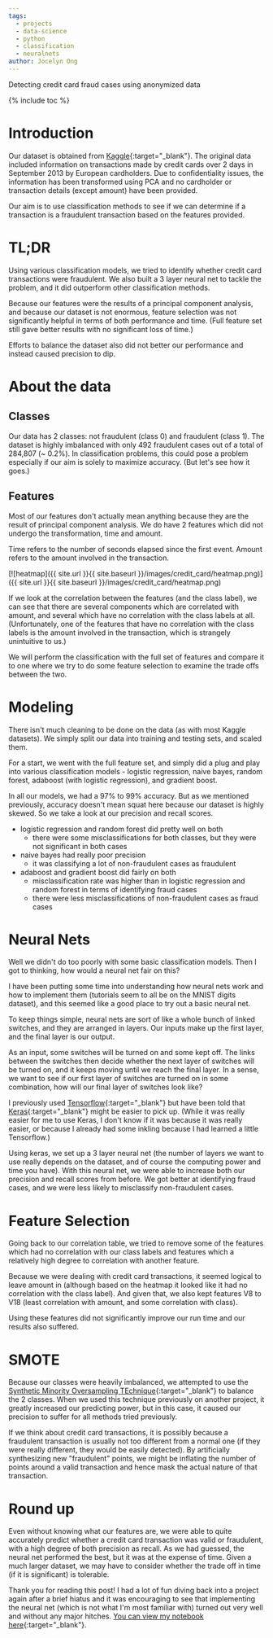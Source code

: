 ```yaml
---
tags:
  - projects
  - data-science
  - python
  - classification
  - neuralnets
author: Jocelyn Ong
---
```

Detecting credit card fraud cases using anonymized data

{% include toc %}

# Introduction

Our dataset is obtained from [Kaggle](https://www.kaggle.com/dalpozz/creditcardfraud){:target="_blank"}. The original data included information on transactions made by credit cards over 2 days in September 2013 by European cardholders. Due to confidentiality issues, the information has been transformed using PCA and no cardholder or transaction details (except amount) have been provided.

Our aim is to use classification methods to see if we can determine if a transaction is a fraudulent transaction based on the features provided.

# TL;DR

Using various classification models, we tried to identify whether credit card transactions were fraudulent. We also built a 3 layer neural net to tackle the problem, and it did outperform other classification methods.

Because our features were the results of a principal component analysis, and because our dataset is not enormous, feature selection was not significantly helpful in terms of both performance and time. (Full feature set still gave better results with no significant loss of time.)

Efforts to balance the dataset also did not better our performance and instead caused precision to dip.

# About the data

## Classes

Our data has 2 classes: not fraudulent (class 0) and fraudulent (class 1). The dataset is highly imbalanced with only 492 fraudulent cases out of a total of 284,807 (~ 0.2%). In classification problems, this could pose a problem especially if our aim is solely to maximize accuracy. (But let's see how it goes.)

## Features

Most of our features don't actually mean anything because they are the result of principal component analysis. We do have 2 features which did not undergo the transformation, time and amount.

Time refers to the number of seconds elapsed since the first event. Amount refers to the amount involved in the transaction.

[![heatmap]({{ site.url }}{{ site.baseurl }}/images/credit_card/heatmap.png)]({{ site.url }}{{ site.baseurl }}/images/credit_card/heatmap.png)

If we look at the correlation between the features (and the class label), we can see that there are several components which are correlated with amount, and several which have no correlation with the class labels at all. (Unfortunately, one of the features that have no correlation with the class labels is the amount involved in the transaction, which is strangely unintuitive to us.)

We will perform the classification with the full set of features and compare it to one where we try to do some feature selection to examine the trade offs between the two.

# Modeling

There isn't much cleaning to be done on the data (as with most Kaggle datasets). We simply split our data into training and testing sets, and scaled them.

For a start, we went with the full feature set, and simply did a plug and play into various classification models - logistic regression, naive bayes, random forest, adaboost (with logistic regression), and gradient boost.

In all our models, we had a 97% to 99% accuracy. But as we mentioned previously, accuracy doesn't mean squat here because our dataset is highly skewed. So we take a look at our precision and recall scores.

- logistic regression and random forest did pretty well on both
  - there were some misclassifications for both classes, but they were not significant in both cases
- naive bayes had really poor precision
  - it was classifying a lot of non-fraudulent cases as fraudulent
- adaboost and gradient boost did fairly on both
  - misclassification rate was higher than in logistic regression and random forest in terms of identifying fraud cases
  - there were less misclassifications of non-fraudulent cases as fraud cases

# Neural Nets

Well we didn't do too poorly with some basic classification models. Then I got to thinking, how would a neural net fair on this?

I have been putting some time into understanding how neural nets work and how to implement them (tutorials seem to all be on the MNIST digits dataset), and this seemed like a good place to try out a basic neural net.

To keep things simple, neural nets are sort of like a whole bunch of linked switches, and they are arranged in layers. Our inputs make up the first layer, and the final layer is our output.

As an input, some switches will be turned on and some kept off. The links between the switches then decide whether the next layer of switches will be turned on, and it keeps moving until we reach the final layer. In a sense, we want to see if our first layer of switches are turned on in some combination, how will our final layer of switches look like?

I previously used [Tensorflow](https://www.tensorflow.org/){:target="_blank"} but have been told that [Keras](https://keras.io/){:target="_blank"} might be easier to pick up. (While it was really easier for me to use Keras, I don't know if it was because it was really easier, or because I already had some inkling because I had learned a little Tensorflow.)

Using keras, we set up a 3 layer neural net (the number of layers we want to use really depends on the dataset, and of course the computing power and time you have). With this neural net, we were able to increase both our precision and recall scores from before. We got better at identifying fraud cases, and we were less likely to misclassify non-fraudulent cases.

# Feature Selection

Going back to our correlation table, we tried to remove some of the features which had no correlation with our class labels and features which a relatively high degree to correlation with another feature.

Because we were dealing with credit card transactions, it seemed logical to leave amount in (although based on the heatmap it looked like it had no correlation with the class label). And given that, we also kept features V8 to V18 (least correlation with amount, and some correlation with class).

Using these features did not significantly improve our run time and our results also suffered.

# SMOTE

Because our classes were heavily imbalanced, we attempted to use the [Synthetic Minority Oversampling TEchnique](https://svds.com/learning-imbalanced-classes/){:target="_blank"} to balance the 2 classes. When we used this technique previously on another project, it greatly increased our predicting power, but in this case, it caused our precision to suffer for all methods tried previously.

If we think about credit card transactions, it is possibly because a fraudulent transaction is usually not too different from a normal one (if they were really different, they would be easily detected). By artificially synthesizing new "fraudulent" points, we might be inflating the number of points around a valid transaction and hence mask the actual nature of that transaction.

# Round up

Even without knowing what our features are, we were able to quite accurately predict whether a credit card transaction was valid or fraudulent, with a high degree of both precision as recall. As we had guessed, the neural net performed the best, but it was at the expense of time. Given a much larger dataset, we may have to consider whether the trade off in time (if it is significant) is tolerable.

Thank you for reading this post! I had a lot of fun diving back into a project again after a brief hiatus and it was encouraging to see that implementing the neural net (which is not what I'm most familiar with) turned out very well and without any major hitches. [You can view my notebook here](https://github.com/jocelyn-ong/data-science-projects/blob/master/others/credit_card_fraud/cc_eda.ipynb){:target="_blank"}.
